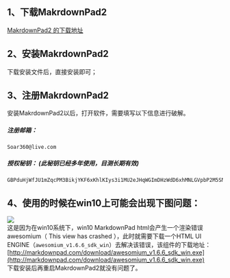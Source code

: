 ## 1、下载MakrdownPad2
[MakrdownPad2 的下载地址](http://markdownpad.com/download/markdownpad2-setup.exe " MakrdownPad2 的下载地址")<br>
## 2、安装MakrdownPad2
下载安装文件后，直接安装即可；
## 3、注册MakrdownPad2
安装MakrdownPad2以后，打开软件，需要填写以下信息进行破解。<br>
##### 注册邮箱：
`Soar360@live.com`<br>

##### 授权秘钥：	(此秘钥已经多年使用，目测长期有效)<br>
    GBPduHjWfJU1mZqcPM3BikjYKF6xKhlKIys3i1MU2eJHqWGImDHzWdD6xhMNLGVpbP2M5SN6bnxn2kSE8qHqNY5QaaRxmO3YSMHxlv2EYpjdwLcPwfeTG7kUdnhKE0vVy4RidP6Y2wZ0q74f47fzsZo45JE2hfQBFi2O9Jldjp1mW8HUpTtLA2a5/sQytXJUQl/QKO0jUQY4pa5CCx20sV1ClOTZtAGngSOJtIOFXK599sBr5aIEFyH0K7H4BoNMiiDMnxt1rD8Vb/ikJdhGMMQr0R4B+L3nWU97eaVPTRKfWGDE8/eAgKzpGwrQQoDh+nzX1xoVQ8NAuH+s4UcSeQ==

## 4、使用的时候在win10上可能会出现下图问题：<br>
![](https://i.imgur.com/DTxAod9.png)<br>
这是因为在win10系统下，win10 MarkdownPad html会产生一个渲染错误 awesomium（ This view has crashed ），此时就需要下载一个HTML UI ENGINE（`awesomium_v1.6.6_sdk_win`）去解决该错误，该组件的下载地址：<br>
[http://markdownpad.com/download/awesomium_v1.6.6_sdk_win.exe](http://markdownpad.com/download/awesomium_v1.6.6_sdk_win.exe)<br>
下载安装后再重启MakrdownPad2就没有问题了。


